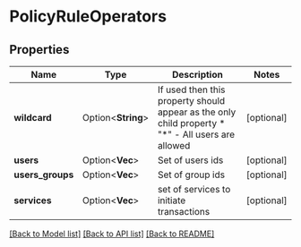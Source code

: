 # PolicyRuleOperators

## Properties

Name | Type | Description | Notes
------------ | ------------- | ------------- | -------------
**wildcard** | Option<**String**> | If used then this property should appear as the only child property * \"*\" - All users are allowed  | [optional]
**users** | Option<**Vec<String>**> | Set of users ids | [optional]
**users_groups** | Option<**Vec<String>**> | Set of group ids | [optional]
**services** | Option<**Vec<String>**> | set of services to initiate transactions | [optional]

[[Back to Model list]](../README.md#documentation-for-models) [[Back to API list]](../README.md#documentation-for-api-endpoints) [[Back to README]](../README.md)


